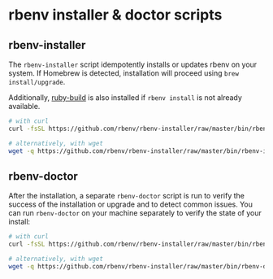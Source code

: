 # rbenv installer & doctor scripts

## rbenv-installer

The `rbenv-installer` script idempotently installs or updates rbenv on your
system. If Homebrew is detected, installation will proceed using `brew
install/upgrade`.

Additionally, [ruby-build](https://github.com/rbenv/ruby-build#readme) is also
installed if `rbenv install` is not already available.

```sh
# with curl
curl -fsSL https://github.com/rbenv/rbenv-installer/raw/master/bin/rbenv-installer | bash

# alternatively, with wget
wget -q https://github.com/rbenv/rbenv-installer/raw/master/bin/rbenv-installer -O- | bash
```

## rbenv-doctor

After the installation, a separate `rbenv-doctor` script is run to verify the
success of the installation or upgrade and to detect common issues. You can run
`rbenv-doctor` on your machine separately to verify the state of your install:

```sh
# with curl
curl -fsSL https://github.com/rbenv/rbenv-installer/raw/master/bin/rbenv-doctor | bash

# alternatively, with wget
wget -q https://github.com/rbenv/rbenv-installer/raw/master/bin/rbenv-doctor -O- | bash
```
